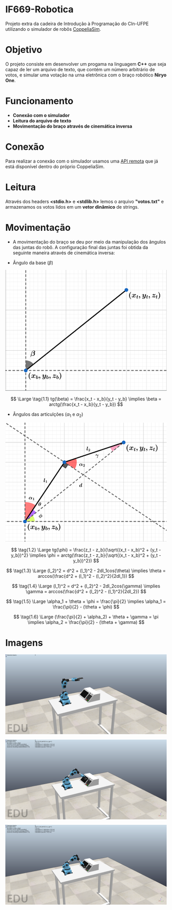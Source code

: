 # IF669-Robotica
Projeto extra da cadeira de Introdução à Programação do CIn-UFPE utilizando o simulador de robôs [CoppeliaSim](https://www.coppeliarobotics.com/).

# Objetivo
O projeto consiste em desenvolver um progama na linguagem __C++__ que seja capaz de ler um arquivo de texto, que contém um número arbitrário de votos, e simular uma votação na urna eletrônica com o braço robótico __Niryo One__.

# Funcionamento
* __Conexão com o simulador__
* __Leitura do arquivo de texto__
* __Movimentação do braço através de cinemática inversa__

# Conexão
Para realizar a conexão com o simulador usamos uma [API remota](https://www.coppeliarobotics.com/helpFiles/en/legacyRemoteApiOverview.htm) que já está disponível dentro do próprio CoppeliaSim.

# Leitura
Através dos headers __<stdio.h>__ e __<stdlib.h>__ lemos o arquivo __"votos.txt"__ e armazenamos os votos lidos em um __vetor dinâmico__ de strings.

# Movimentação
* A movimentação do braço se deu por meio da manipulação dos ângulos das juntas do robô. A configuração final das juntas foi obtida da seguinte maneira através de cinemática inversa:

* Ângulo da base ($\beta$)
<p align="center">
  <img src="cinematica-inversa-1.png" />
</p>

$$
\Large 
\tag{1.1}
tg(\beta) = \frac{x_t - x_b}{y_t - y_b} \implies \beta = arctg(\frac{x_t - x_b}{y_t - y_b})
$$

* Ângulos das articulções ($\alpha_1$ e $\alpha_2$)
<p align="center">
  <img src="cinematica-inversa-2.png" />
</p>

$$
\tag{1.2}
\Large tg(\phi) = \frac{z_t - z_b}{\sqrt{(x_t - x_b)^2 + (y_t - y_b})^2} \implies \phi = arctg(\frac{z_t - z_b}{\sqrt{(x_t - x_b)^2 + (y_t - y_b})^2})
$$

$$
\tag{1.3}
\Large (l_2)^2 = d^2 + (l_1)^2 - 2dl_1cos(\theta) \implies \theta = arccos(\frac{d^2 + (l_1)^2 - (l_2)^2}{2dl_1})
$$

$$
\tag{1.4}
\Large (l_1)^2 = d^2 + (l_2)^2 - 2dl_2cos(\gamma) \implies \gamma = arccos(\frac{d^2 + (l_2)^2 - (l_1)^2}{2dl_2})
$$

$$
\tag{1.5}
\Large \alpha_1 + \theta + \phi = \frac{\pi}{2} \implies \alpha_1 = \frac{\pi}{2} - (\theta + \phi)
$$

$$
\tag{1.6}
\Large (\frac{\pi}{2} + \alpha_2) + \theta + \gamma = \pi \implies \alpha_2 = \frac{\pi}{2} - (\theta + \gamma)
$$

# Imagens
<p align="center">
  <img src="braco-inicial.png" />
</p>

<p align="center">
  <img src="braco-tecla.png" />
</p>

<p align="center">
  <img src="braco-confirma.png" />
</p>
